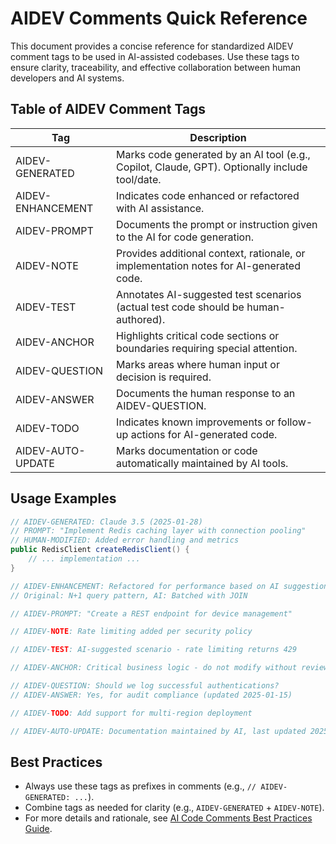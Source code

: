 # AIDEV Comments Quick Reference

This document provides a concise reference for standardized AIDEV comment tags to be used in AI-assisted codebases. Use these tags to ensure clarity, traceability, and effective collaboration between human developers and AI systems.

## Table of AIDEV Comment Tags

| Tag                | Description                                                                                 |
|--------------------|---------------------------------------------------------------------------------------------|
| AIDEV-GENERATED    | Marks code generated by an AI tool (e.g., Copilot, Claude, GPT). Optionally include tool/date. |
| AIDEV-ENHANCEMENT  | Indicates code enhanced or refactored with AI assistance.                                   |
| AIDEV-PROMPT       | Documents the prompt or instruction given to the AI for code generation.                    |
| AIDEV-NOTE         | Provides additional context, rationale, or implementation notes for AI-generated code.      |
| AIDEV-TEST         | Annotates AI-suggested test scenarios (actual test code should be human-authored).          |
| AIDEV-ANCHOR       | Highlights critical code sections or boundaries requiring special attention.                |
| AIDEV-QUESTION     | Marks areas where human input or decision is required.                                      |
| AIDEV-ANSWER       | Documents the human response to an AIDEV-QUESTION.                                         |
| AIDEV-TODO         | Indicates known improvements or follow-up actions for AI-generated code.                   |
| AIDEV-AUTO-UPDATE  | Marks documentation or code automatically maintained by AI tools.                          |

## Usage Examples

```java
// AIDEV-GENERATED: Claude 3.5 (2025-01-28)
// PROMPT: "Implement Redis caching layer with connection pooling"
// HUMAN-MODIFIED: Added error handling and metrics
public RedisClient createRedisClient() {
    // ... implementation ...
}

// AIDEV-ENHANCEMENT: Refactored for performance based on AI suggestion
// Original: N+1 query pattern, AI: Batched with JOIN

// AIDEV-PROMPT: "Create a REST endpoint for device management"

// AIDEV-NOTE: Rate limiting added per security policy

// AIDEV-TEST: AI-suggested scenario - rate limiting returns 429

// AIDEV-ANCHOR: Critical business logic - do not modify without review

// AIDEV-QUESTION: Should we log successful authentications?
// AIDEV-ANSWER: Yes, for audit compliance (updated 2025-01-15)

// AIDEV-TODO: Add support for multi-region deployment

// AIDEV-AUTO-UPDATE: Documentation maintained by AI, last updated 2025-01-28
```

## Best Practices
- Always use these tags as prefixes in comments (e.g., `// AIDEV-GENERATED: ...`).
- Combine tags as needed for clarity (e.g., `AIDEV-GENERATED` + `AIDEV-NOTE`).
- For more details and rationale, see [AI Code Comments Best Practices Guide](https://PAM.atlassian.net/wiki/spaces/RND/pages/5794726679/AI+Generated+Code+-+Best+Practice).